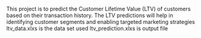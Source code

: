 This project is to predict the Customer Lifetime Value (LTV) of customers based on their transaction history. The LTV predictions will help in identifying customer segments and enabling targeted marketing strategies
ltv_data.xlxs is the data set used
ltv_prediction.xlxs is output file
